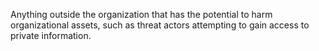 Anything outside the organization that has the potential to harm organizational assets, such as threat actors attempting to gain access to private information.
